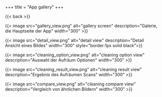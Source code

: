 +++
title = "App gallery"
+++

{{< back >}}

{{< image src="gallery_view.png" alt="gallery screen" description="Galerie, die Hauptseite der App" width="300" >}}

{{< image src="detail_view.png" alt="detail view" description="Detail Ansicht eines Bildes" width="300" style="border:1px solid black">}}

{{< image src="cleaning_option_view.png" alt="cleaning option view" description="Auswahl der Aufräum Optionen" width="300" >}}

{{< image src="cleaning_result_view.png" alt="cleaning result view" description="Ergebnis des Aufräumen Scans" width="300" >}}

{{< image src="compare_view.png" alt="cleaning compare view" description="Vergleich von ähnlichen Bildern" width="300" >}}